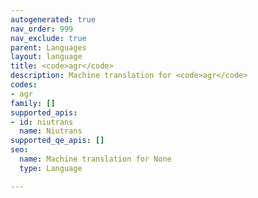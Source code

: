 ```yaml
---
autogenerated: true
nav_order: 999
nav_exclude: true
parent: Languages
layout: language
title: <code>agr</code>
description: Machine translation for <code>agr</code>
codes:
- agr
family: []
supported_apis:
- id: niutrans
  name: Niutrans
supported_qe_apis: []
seo:
  name: Machine translation for None
  type: Language

---
```



